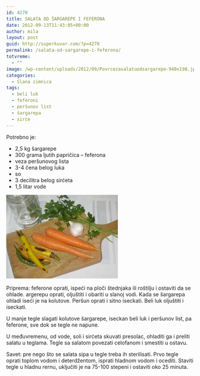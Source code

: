 ```yaml
---
id: 4270
title: SALATA OD ŠARGAREPE I FEFERONA
date: 2012-09-13T11:43:05+00:00
author: mila
layout: post
guid: http://superkuvar.com/?p=4270
permalink: /salata-od-sargarepe-i-feferona/
totvreme:
  - ""
image: /wp-content/uploads/2012/09/Povrcezasalatuodsargarepe-940x198.jpg
categories:
  - Slana zimnica
tags:
  - beli luk
  - feferoni
  - peršunov list
  - šargarepa
  - sirće
---
```

Potrebno je:

  * 2,5 kg šargarepe
  * 300 grama ljutih papričica &#8211; feferona
  * veza peršunovog lista
  * 3-4 čena belog luka
  * so
  * 3 decilitra belog sirćeta
  * 1,5 litar vode

<img class="alignnone size-medium wp-image-4373" title="Povrcezasalatuodsargarepe" src="/wp-content/uploads/2012/09/Povrcezasalatuodsargarepe-300x225.jpg" alt="" width="300" height="225" /> 

Priprema: feferone oprati, ispeći na ploči štednjaka ili roštilju i ostaviti da se ohlade.  argerepu oprati, oljuštiti i obariti u slanoj vodi. Kada se šargarepa ohladi iseći je na kolutove. Peršun oprati i sitno iseckati. Beli luk oljuštiti i iseckati.

U manje tegle slagati kolutove šargarepe, iseckan beli luk i peršunov list, pa feferone, sve dok se tegle ne napune.

U međuvremenu, od vode, soli i sirćeta skuvati presolac, ohladiti ga i preliti salatu u teglama. Tegle sa salatom povezati celofanom i smestiti u ostavu.

Savet: pre nego što se salata sipa u tegle treba ih sterilisati. Prvo tegle oprati toplom vodom i deterdžentom, isprati hladnom vodom i ocediti. Staviti tegle u hladnu rernu, uključiti je na 75-100 stepeni i ostaviti oko 25 minuta.